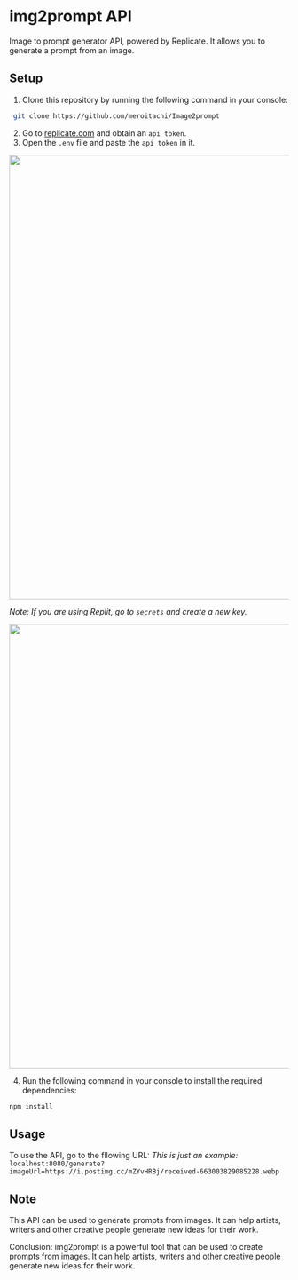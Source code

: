 # img2prompt API

Image to prompt generator API, powered by Replicate. It allows you to generate a prompt from an image.
## Setup
1. Clone this repository by running the following command in your console:
```bash
 git clone https://github.com/meroitachi/Image2prompt
 ```
2. Go to [replicate.com](https://replicate.com/account/api-tokens) and obtain an ``api token``.
3. Open the ``.env`` file and paste the `api token` in it.

<img src="https://i.postimg.cc/59p97pmR/Picsart-23-11-01-03-32-43-529.jpg" width="800"/>



*Note: If you are using Replit, go to `secrets` and create a new key.* 

<img src="https://i.postimg.cc/8cy17P5S/Picsart-23-11-01-03-47-36-969.png" width="800"/>


4. Run the following command in your console to install the required dependencies:
```bash
npm install
```
## Usage
To use the API, go to the fllowing URL:
*This is just an example:*
`localhost:8080/generate?imageUrl=https://i.postimg.cc/mZYvHRBj/received-663003829085228.webp`

## Note
This API can be used to generate prompts from images. It can help artists, writers and other creative people generate new ideas for their work.

Conclusion:
img2prompt is a powerful tool that can be used to create prompts from images. It can help artists, writers and other creative people generate new ideas for their work.
